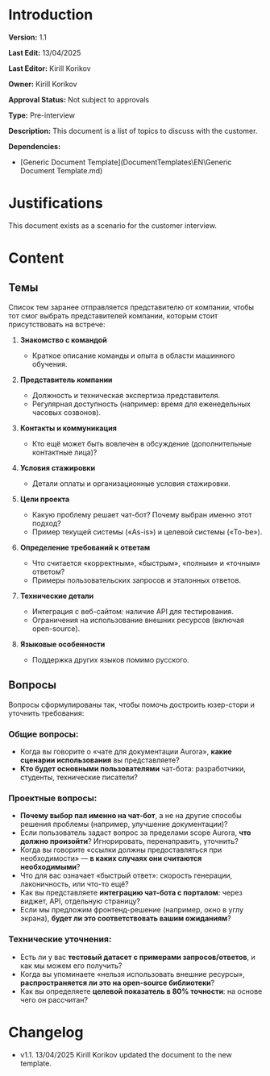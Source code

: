 # Introduction

**Version:** 1.1

**Last Edit:** 13/04/2025

**Last Editor:** Kirill Korikov

**Owner:** Kirill Korikov

**Approval Status:** Not subject to approvals

**Type:** Pre-interview

**Description:** This document is a list of topics to discuss with the customer.

**Dependencies:**
 - [Generic Document Template](DocumentTemplates\EN\Generic Document Template.md)

# Justifications
This document exists as a scenario for the customer interview.

# Content
## Темы  
Список тем заранее отправляется представителю от компании, чтобы тот смог выбрать представителей компании, которым стоит присутствовать на встрече:  

1. **Знакомство с командой**  
   - Краткое описание команды и опыта в области машинного обучения.  

2. **Представитель компании**  
   - Должность и техническая экспертиза представителя.  
   - Регулярная доступность (например: время для еженедельных часовых созвонов).  

3. **Контакты и коммуникация**  
   - Кто ещё может быть вовлечен в обсуждение (дополнительные контактные лица)?  

4. **Условия стажировки**  
   - Детали оплаты и организационные условия стажировки.  

5. **Цели проекта**  
   - Какую проблему решает чат-бот? Почему выбран именно этот подход?  
   - Пример текущей системы («As-is») и целевой системы («To-be»).  

6. **Определение требований к ответам**  
   - Что считается «корректным», «быстрым», «полным» и «точным» ответом?  
   - Примеры пользовательских запросов и эталонных ответов.  

7. **Технические детали**  
   - Интеграция с веб-сайтом: наличие API для тестирования.  
   - Ограничения на использование внешних ресурсов (включая open-source).  

8. **Языковые особенности**  
   - Поддержка других языков помимо русского.  

## Вопросы  
Вопросы сформулированы так, чтобы помочь достроить юзер-стори и уточнить требования:  

### Общие вопросы:  
- Когда вы говорите о «чате для документации Aurora», **какие сценарии использования** вы представляете?  
- **Кто будет основными пользователями** чат-бота: разработчики, студенты, технические писатели?  

### Проектные вопросы:  
- **Почему выбор пал именно на чат-бот**, а не на другие способы решения проблемы (например, улучшение документации)?  
- Если пользователь задаст вопрос за пределами scope Aurora, **что должно произойти**? Игнорировать, перенаправить, уточнить?  
- Когда вы говорите «ссылки должны предоставляться при необходимости» — **в каких случаях они считаются необходимыми**?  
- Что для вас означает «быстрый ответ»: скорость генерации, лаконичность, или что-то ещё?  
- Как вы представляете **интеграцию чат-бота с порталом**: через виджет, API, отдельную страницу?  
- Если мы предложим фронтенд-решение (например, окно в углу экрана), **будет ли это соответствовать вашим ожиданиям**?  

### Технические уточнения:  
- Есть ли у вас **тестовый датасет с примерами запросов/ответов**, и как мы можем его получить?  
- Когда вы упоминаете «нельзя использовать внешние ресурсы», **распространяется ли это на open-source библиотеки**?  
- Как вы определяете **целевой показатель в 80% точности**: на основе чего он рассчитан?  


# Changelog
- v1.1. 13/04/2025 Kirill Korikov updated the document to the new template.